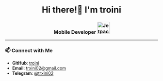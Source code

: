 <h1 align="center">Hi there!👋 I'm troini</h1>
<h3 align="center">Mobile Developer <img src="https://developer.android.com/static/images/jetpack/compose-hero.svg" alt="Jetpack Compose" height="40"> </h3>

---

### 📫 Connect with Me

- **GitHub**: [troini](https://github.com/troini)
- **Email**: [trxini02@gmail.com](mailto:trxini02@gmail.com)
- **Telegram**: [@trxini02](https://t.me/trxini02)
